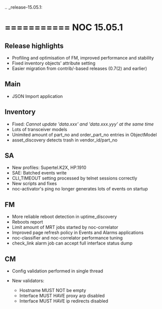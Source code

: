 .. _release-15.05.1:

===========
NOC 15.05.1
===========



Release highlights
------------------

* Profiling and optimisation of FM, improved performance and stability
* Fixed inventory objects' attribute setting
* Easier migration from contrib/-based releases (0.7(2) and earlier)

Main
----

* JSON Import application

Inventory
---------

* Fixed: *Cannot update 'data.xxx' and 'data.xxx.yyy' at the same time*
* Lots of transceiver models
* Unimited amount of part_no and order_part_no entries in ObjectModel
* asset_discovery detects trash in vendor_id/part_no

SA
--

* New profiles: Supertel.K2X, HP.1910
* SAE: Batched events write
* CLI_TIMEOUT setting processed by telnet sessions correctly
* New scripts and fixes
* noc-activator's ping no longer generates lots of events on startup

FM
--

* More reliable reboot detection in uptime_discovery
* Reboots report
* Limit amount of MRT jobs started by noc-correlator
* Improved page refresh policy in Events and Alarms applications
* noc-classifier and noc-correlator performance tuning
* check_link alarm job can accept full interface status dump

CM
--

* Config validation performed in single thread
* New validators:

  * Hostname MUST NOT be empty
  * Interface MUST HAVE proxy arp disabled
  * Interface MUST HAVE ip redirects disabled
